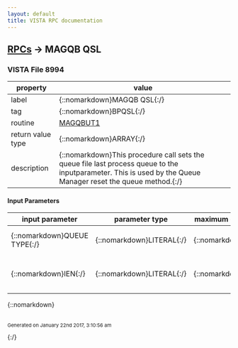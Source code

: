 ```yaml
---
layout: default
title: VISTA RPC documentation
---
```




## [RPCs](TableOfContent.md) &#8594; MAGQB QSL 



### VISTA File 8994 


 property | value 
--- | --- 
 label | {::nomarkdown}MAGQB QSL{:/}
 tag | {::nomarkdown}BPQSL{:/}
 routine | [MAGQBUT1](http://code.osehra.org/dox/Routine_MAGQBUT1_source.html)
 return value type | {::nomarkdown}ARRAY{:/}
 description | {::nomarkdown}This procedure call sets the queue file last process queue to the inputparameter.  This is used by the Queue Manager reset the queue method.{:/}

#### Input Parameters

| input parameter | parameter type | maximum data length | required | description | 
| --- | --- | --- | --- | --- | 
| {::nomarkdown}QUEUE TYPE{:/} | {::nomarkdown}LITERAL{:/} | {::nomarkdown}256{:/} | {::nomarkdown}true{:/} | {::nomarkdown}This defines the queue type to be reset.{:/} | 
| {::nomarkdown}IEN{:/} | {::nomarkdown}LITERAL{:/} | {::nomarkdown}256{:/} | {::nomarkdown}true{:/} | {::nomarkdown}This is the QUEUE file (#2006.03) internal entry number.{:/} | 

{::nomarkdown} <br/><br/><p style="font-size: 11px">Generated on January 22nd 2017, 3:10:56 am</p>{:/}